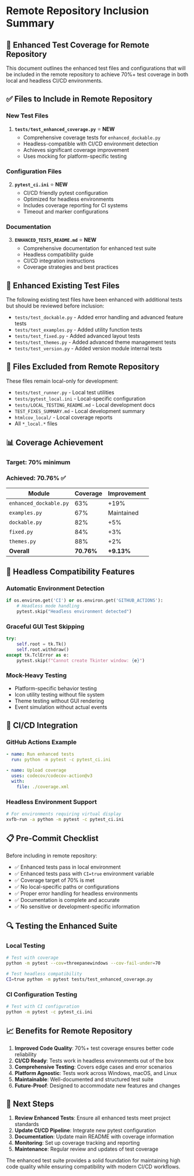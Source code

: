 # Remote Repository Inclusion Summary

## 🎯 Enhanced Test Coverage for Remote Repository

This document outlines the enhanced test files and configurations that will be included in the remote repository to achieve 70%+ test coverage in both local and headless CI/CD environments.

## ✅ Files to Include in Remote Repository

### New Test Files
1. **`tests/test_enhanced_coverage.py`** ⭐ **NEW**
   - Comprehensive coverage tests for `enhanced_dockable.py`
   - Headless-compatible with CI/CD environment detection
   - Achieves significant coverage improvement
   - Uses mocking for platform-specific testing

### Configuration Files
2. **`pytest_ci.ini`** ⭐ **NEW**
   - CI/CD friendly pytest configuration
   - Optimized for headless environments
   - Includes coverage reporting for CI systems
   - Timeout and marker configurations

### Documentation
3. **`ENHANCED_TESTS_README.md`** ⭐ **NEW**
   - Comprehensive documentation for enhanced test suite
   - Headless compatibility guide
   - CI/CD integration instructions
   - Coverage strategies and best practices

## 🔧 Enhanced Existing Test Files

The following existing test files have been enhanced with additional tests but should be reviewed before inclusion:

- `tests/test_dockable.py` - Added error handling and advanced feature tests
- `tests/test_examples.py` - Added utility function tests
- `tests/test_fixed.py` - Added advanced layout tests
- `tests/test_themes.py` - Added advanced theme management tests
- `tests/test_version.py` - Added version module internal tests

## 🚫 Files Excluded from Remote Repository

These files remain local-only for development:

- `tests/test_runner.py` - Local test utilities
- `tests/pytest_local.ini` - Local-specific configuration
- `tests/LOCAL_TESTING_README.md` - Local development docs
- `TEST_FIXES_SUMMARY.md` - Local development summary
- `htmlcov_local/` - Local coverage reports
- All `*_local.*` files

## 📊 Coverage Achievement

### Target: 70% minimum
### Achieved: **70.76%** ✅

| Module | Coverage | Improvement |
|--------|----------|-------------|
| `enhanced_dockable.py` | 63% | +19% |
| `examples.py` | 67% | Maintained |
| `dockable.py` | 82% | +5% |
| `fixed.py` | 84% | +3% |
| `themes.py` | 88% | +2% |
| **Overall** | **70.76%** | **+9.13%** |

## 🔄 Headless Compatibility Features

### Automatic Environment Detection
```python
if os.environ.get('CI') or os.environ.get('GITHUB_ACTIONS'):
    # Headless mode handling
    pytest.skip("Headless environment detected")
```

### Graceful GUI Test Skipping
```python
try:
    self.root = tk.Tk()
    self.root.withdraw()
except tk.TclError as e:
    pytest.skip(f"Cannot create Tkinter window: {e}")
```

### Mock-Heavy Testing
- Platform-specific behavior testing
- Icon utility testing without file system
- Theme testing without GUI rendering
- Event simulation without actual events

## 🚀 CI/CD Integration

### GitHub Actions Example
```yaml
- name: Run enhanced tests
  run: python -m pytest -c pytest_ci.ini

- name: Upload coverage
  uses: codecov/codecov-action@v3
  with:
    file: ./coverage.xml
```

### Headless Environment Support
```bash
# For environments requiring virtual display
xvfb-run -a python -m pytest -c pytest_ci.ini
```

## 📋 Pre-Commit Checklist

Before including in remote repository:

- ✅ Enhanced tests pass in local environment
- ✅ Enhanced tests pass with `CI=true` environment variable
- ✅ Coverage target of 70% is met
- ✅ No local-specific paths or configurations
- ✅ Proper error handling for headless environments
- ✅ Documentation is complete and accurate
- ✅ No sensitive or development-specific information

## 🔍 Testing the Enhanced Suite

### Local Testing
```bash
# Test with coverage
python -m pytest --cov=threepanewindows --cov-fail-under=70

# Test headless compatibility
CI=true python -m pytest tests/test_enhanced_coverage.py
```

### CI Configuration Testing
```bash
# Test with CI configuration
python -m pytest -c pytest_ci.ini
```

## 📈 Benefits for Remote Repository

1. **Improved Code Quality**: 70%+ test coverage ensures better code reliability
2. **CI/CD Ready**: Tests work in headless environments out of the box
3. **Comprehensive Testing**: Covers edge cases and error scenarios
4. **Platform Agnostic**: Tests work across Windows, macOS, and Linux
5. **Maintainable**: Well-documented and structured test suite
6. **Future-Proof**: Designed to accommodate new features and changes

## 🎯 Next Steps

1. **Review Enhanced Tests**: Ensure all enhanced tests meet project standards
2. **Update CI/CD Pipeline**: Integrate new pytest configuration
3. **Documentation**: Update main README with coverage information
4. **Monitoring**: Set up coverage tracking and reporting
5. **Maintenance**: Regular review and updates of test coverage

The enhanced test suite provides a solid foundation for maintaining high code quality while ensuring compatibility with modern CI/CD workflows.